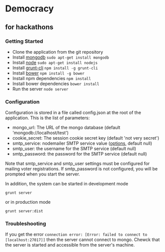 Democracy
=========

for hackathons
--------------

### Getting Started

* Clone the application from the git repository
* Install [mongodb](https://www.mongodb.org/) `sudo apt-get install mongodb`
* Install [node](http://nodejs.org/) `sudo apt-get install nodejs`
* Install [grunt-cli](http://gruntjs.com/) `npm install -g grunt-cli`
* Install [bower](http://bower.io/) `npm install -g bower`
* Install npm dependencies `npm install`
* Install bower dependencies `bower install`
* Run the server `node server`

### Configuration

Configuration is stored in a file called config.json at the root of the application. This is the list of parameters:

* mongo\_url: The URL of the mongo database (default 'mongodb://localhost/test')
* cookie\_secret: The session cookie secret key (default 'not very secret')
* smtp\_service: nodemailer SMTP service value ([options](https://github.com/andris9/nodemailer#well-known-services-for-smtp), default null)
* smtp\_user: the username for the SMTP service (default null)
* smtp\_password: the password for the SMTP service (default null)

Note that smtp_service and smtp_user settings must be configured for mailing voter registrations. If smtp_password is not configured, you will be prompted when you start the server.

In addition, the system can be started in development mode

`grunt server`

or in production mode

`grunt server:dist`

### Troubleshooting

If you get the error `connection error: [Error: failed to connect to [localhost:27017]]` then the server cannot connect to mongo. Chewck that the server is started and accessible from the server's machine.